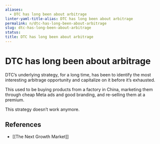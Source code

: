 ```yaml
---
aliases:
  - DTC has long been about arbitrage
linter-yaml-title-alias: DTC has long been about arbitrage
permalink: n/dtc-has-long-been-about-arbitrage
slug: dtc-has-long-been-about-arbitrage
status: 
title: DTC has long been about arbitrage
---
```

# DTC has long been about arbitrage

DTC’s underlying strategy, for a long time, has been to identify the most interesting arbitrage opportunity and capitalize on it before it’s exhausted.

This used to be buying products from a factory in China, marketing them through cheap Meta ads and good branding, and re-selling them at a premium.

This strategy doesn’t work anymore.

## References

- [[The Next Growth Market]]

